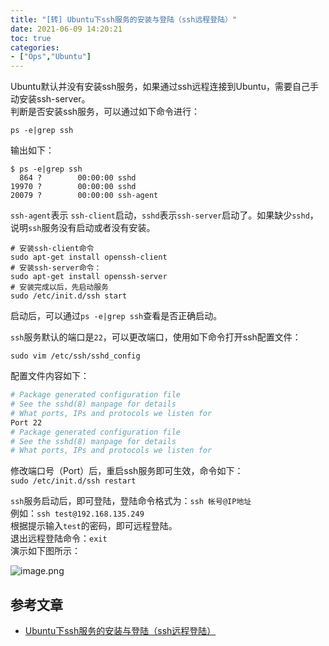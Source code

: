 ```yaml
---
title: "[转] Ubuntu下ssh服务的安装与登陆（ssh远程登陆）"
date: 2021-06-09 14:20:21
toc: true
categories:
- ["Ops","Ubuntu"]
---
```


Ubuntu默认并没有安装ssh服务，如果通过ssh远程连接到Ubuntu，需要自己手动安装ssh-server。<br />判断是否安装ssh服务，可以通过如下命令进行：


```
ps -e|grep ssh
```

输出如下：

```
$ ps -e|grep ssh
  864 ?        00:00:00 sshd
19970 ?        00:00:00 sshd
20079 ?        00:00:00 ssh-agent
```

`ssh-agent`表示 `ssh-client`启动，`sshd`表示`ssh-server`启动了。如果缺少`sshd`，说明`ssh`服务没有启动或者没有安装。

```
# 安装ssh-client命令
sudo apt-get install openssh-client
# 安装ssh-server命令：
sudo apt-get install openssh-server
# 安装完成以后，先启动服务
sudo /etc/init.d/ssh start
```

启动后，可以通过`ps -e|grep ssh`查看是否正确启动。

`ssh`服务默认的端口是`22`，可以更改端口，使用如下命令打开ssh配置文件：

```
sudo vim /etc/ssh/sshd_config
```

配置文件内容如下：

```bash
# Package generated configuration file     
# See the sshd(8) manpage for details     
# What ports, IPs and protocols we listen for    
Port 22  
# Package generated configuration file  
# See the sshd(8) manpage for details  
# What ports, IPs and protocols we listen for
```

修改端口号（Port）后，重启ssh服务即可生效，命令如下：<br />`sudo /etc/init.d/ssh restart`

`ssh`服务启动后，即可登陆，登陆命令格式为：`ssh 帐号@IP地址`<br />例如：`ssh test@192.168.135.249`<br />根据提示输入`test`的密码，即可远程登陆。<br />退出远程登陆命令：`exit`<br />演示如下图所示：

![image.png](https://file.wulicode.com/yuque/202208/04/14/4930s451aL9o.png?x-oss-process=image/resize,h_185)

## 参考文章

- [Ubuntu下ssh服务的安装与登陆（ssh远程登陆）](http://blog.csdn.net/zht666/article/details/9340633)

